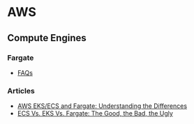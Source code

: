 # AWS

## Compute Engines

### Fargate

- [FAQs](https://aws.amazon.com/fargate/faqs/)

### Articles

- [AWS EKS/ECS and Fargate: Understanding the Differences](https://logz.io/blog/aws-eks-ecs-and-fargate/)
- [ECS Vs. EKS Vs. Fargate: The Good, the Bad, the Ugly](https://medium.com/devopslinks/ecs-vs-eks-vs-fargate-the-good-the-bad-the-ugly-9f68bfc3bb73)
